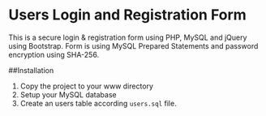 # Users Login and Registration Form
This is a secure login & registration form using PHP, MySQL and jQuery using Bootstrap.
Form is using MySQL Prepared Statements and password encryption using SHA-256.

##Installation
1. Copy the project to your www directory
2. Setup your MySQL database
3. Create an users table according ```users.sql``` file.

